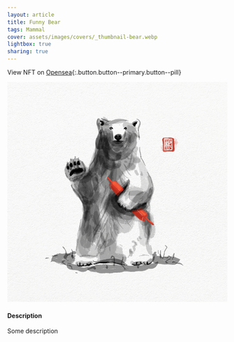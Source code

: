 ```yaml
---
layout: article
title: Funny Bear
tags: Mammal
cover: assets/images/covers/_thumbnail-bear.webp
lightbox: true
sharing: true
---
```


View NFT on [Opensea](#){:.button.button--primary.button--pill}

<div class="card mt-3">
  <div class="card__image">
    <img src="/assets/images/hd/bear.jpg"/>
  </div>
  <div class="card__content">
    <div class="card__header">
      <h4>Description</h4>
    </div>
    <p>Some description</p>
  </div>
</div>



